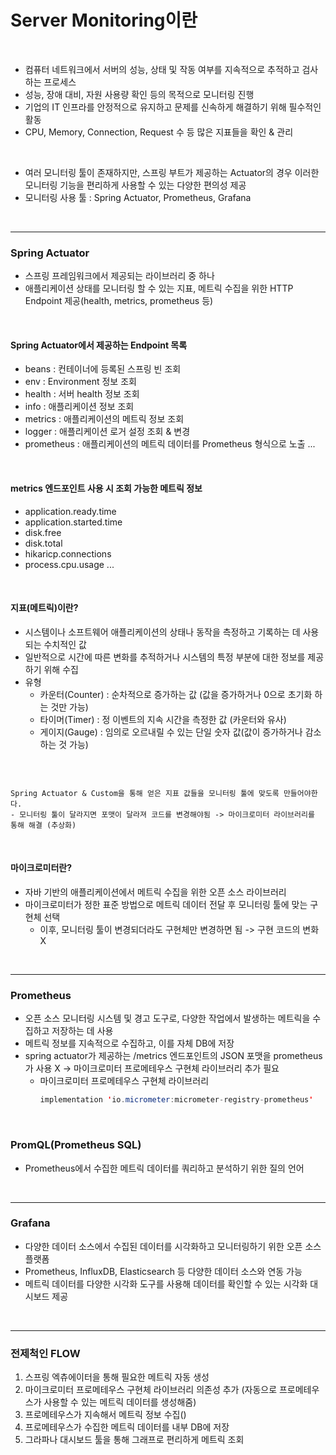 # Server Monitoring이란

<br>

- 컴퓨터 네트워크에서 서버의 성능, 상태 및 작동 여부를 지속적으로 추적하고 검사하는 프로세스
- 성능, 장애 대비, 자원 사용량 확인 등의 목적으로 모니터링 진행
- 기업의 IT 인프라를 안정적으로 유지하고 문제를 신속하게 해결하기 위해 필수적인 활동
- CPU, Memory, Connection, Request 수 등 많은 지표들을 확인 & 관리

<br>

- 여러 모니터링 툴이 존재하지만, 스프링 부트가 제공하는 Actuator의 경우 이러한 모니터링 기능을 편리하게 사용할 수 있는 다양한 편의성 제공
- 모니터링 사용 툴 : Spring Actuator, Prometheus, Grafana

<br>

---

### Spring Actuator
- 스프링 프레임워크에서 제공되는 라이브러리 중 하나
- 애플리케이션 상태를 모니터링 할 수 있는 지표, 메트릭 수집을 위한 HTTP Endpoint 제공(health, metrics, prometheus 등)
 

<br>

#### Spring Actuator에서 제공하는 Endpoint 목록
- beans : 컨테이너에 등록된 스프링 빈 조회
- env : Environment 정보 조회
- health : 서버 health 정보 조회
- info : 애플리케이션 정보 조회
- metrics : 애플리케이션의 메트릭 정보 조회
- logger : 애플리케이션 로거 설정 조회 & 변경
- prometheus : 애플리케이션의 메트릭 데이터를 Prometheus 형식으로 노출
...

<br>

#### metrics 엔드포인트 사용 시 조회 가능한 메트릭 정보
- application.ready.time
- application.started.time
- disk.free
- disk.total
- hikaricp.connections
- process.cpu.usage
 ...

<br>

#### 지표(메트릭)이란?
- 시스템이나 소프트웨어 애플리케이션의 상태나 동작을 측정하고 기록하는 데 사용되는 수치적인 값
- 일반적으로 시간에 따른 변화를 추적하거나 시스템의 특정 부분에 대한 정보를 제공하기 위해 수집
- 유형
  - 카운터(Counter) : 순차적으로 증가하는 값 (값을 증가하거나 0으로 초기화 하는 것만 가능)
  - 타이머(Timer) : 정 이벤트의 지속 시간을 측정한 값 (카운터와 유사)
  - 게이지(Gauge) : 임의로 오르내릴 수 있는 단일 숫자 값(값이 증가하거나 감소하는 것 가능)
  
<br>

```

Spring Actuator & Custom을 통해 얻은 지표 값들을 모니터링 툴에 맞도록 만들어야한다.
- 모니터링 툴이 달라지면 포맷이 달라져 코드를 변경해야됨 -> 마이크로미터 라이브러리를 통해 해결 (추상화)

```

<br>

#### 마이크로미터란?
- 자바 기반의 애플리케이션에서 메트릭 수집을 위한 오픈 소스 라이브러리
- 마이크로미터가 정한 표준 방법으로 메트릭 데이터 전달 후 모니터링 툴에 맞는 구현체 선택
  - 이후, 모니터링 툴이 변경되더라도 구현체만 변경하면 됨 -> 구현 코드의 변화 X

<br>

---

### Prometheus
- 오픈 소스 모니터링 시스템 및 경고 도구로, 다양한 작업에서 발생하는 메트릭을 수집하고 저장하는 데 사용
- 메트릭 정보를 지속적으로 수집하고, 이를 자체 DB에 저장
- spring actuator가 제공하는 /metrics 엔드포인트의 JSON 포맷을 prometheus가 사용 X -> 마이크로미터 프로메테우스 구현체 라이브러리 추가 필요
  - 마이크로미터 프로메테우스 구현체 라이브러리
    ``` java
    implementation 'io.micrometer:micrometer-registry-prometheus'
    ```
 
<br>

### PromQL(Prometheus SQL)
- Prometheus에서 수집한 메트릭 데이터를 쿼리하고 분석하기 위한 질의 언어

<br>

---

### Grafana
- 다양한 데이터 소스에서 수집된 데이터를 시각화하고 모니터링하기 위한 오픈 소스 플랫폼
- Prometheus, InfluxDB, Elasticsearch 등 다양한 데이터 소스와 연동 가능
- 메트릭 데이터를 다양한 시각화 도구를 사용해 데이터를 확인할 수 있는 시각화 대시보드 제공

<br>

---

### 전제척인 FLOW

1. 스프링 엑츄에이터을 통해 필요한 메트릭 자동 생성
2. 마이크로미터 프로메테우스 구현체 라이브러리 의존성 추가 (자동으로 프로메테우스가 사용할 수 있는 메트릭 데이터를 생성해줌)
3. 프로메테우스가 지속해서 메트릭 정보 수집()
4. 프로메테우스가 수집한 메트릭 데이터를 내부 DB에 저장
5. 그라파나 대시보드 툴을 통해 그래프로 편리하게 메트릭 조회

<br>
<br>
<br>
